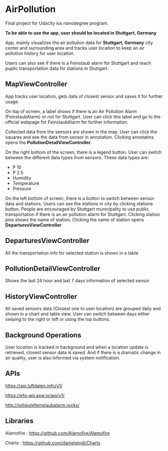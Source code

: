 # AirPollution
Final project for Udacity ios nanodegree program.

**To be able to use the app, user should be located in Stuttgart, Germany** 

App, mainly visualizes the air pollution data for **Stuttgart, Germany** city center and surrounding area and tracks user location to keep an air pollution history for user location.

Users can also see if there is a Feinstaub alarm for Stuttgart and reach puplic transportation data for stations in Stuttgart.

## MapViewController

App tracks user location, gets data of closest sensor and saves it for further usage.

On top of screen, a label shows if there is an Air Pollution Alarm (FeinstaubAlarm) or not for Stuttgart. User can click this label and go to the official webpage for FeinstaubAlarm for further information. 

Collected data from the sensors are shown in the map. User can click the squares and see the data from sensor in annotation. Clicking annotatins opens the **PollutionDetailViewController**.

On the right bottom of the screen, there is a legend button. User can switch between the different data types from sensors. These data types are:

- P 10
- P 2.5
- Humidity
- Temperature
- Pressure

On the left bottom of screen, there is a button to switch between sensor data and stations. Users can see the stations in city by clicking stations button. People are encouraged by Stuttgart municipality to use public transportation if there is an air pollution alarm for Stuttgart. Clicking station pins shows the name of station. Clicking the name of station opens **DeparturesViewController** 

## DeparturesViewController

All the transportation info for selected station is shown in a table

## PollutionDetailViewController

Shows the last 24 hour and last 7 days information of selected sensor

## HistoryViewController

All saved sensors data (Closest one to user location) are grouped daily and shown in a chart and table view. User can switch between days either swiping to the right or left or using the top buttons.

## Background Operations

User location is tracked in background and when a location update is retrieved, closest sensor data is saved. And if there is a dramatic change in air quality, user is also informed via system notification.

## APIs

https://api.luftdaten.info/v1/

https://efa-api.asw.io/api/v1/

http://istheutefeinstaubalarm.rocks/

## Libraries

Alamofire : https://github.com/Alamofire/Alamofire

Charts : https://github.com/danielgindi/Charts





